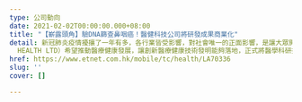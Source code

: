 ```yaml
---
type: 公司動向
date: 2021-02-02T00:00:00.000+08:00
title: "【嶄露頭角】驗DNA篩查鼻咽癌！醫健科技公司將研發成果商業化"
detail: 新冠肺炎疫情擾攘了一年有多，各行業皆受影響，對社會唯一的正面影響，是讓大眾開始意識到衞生健康的重要。同時，不少醫療健康科技技術公司，亦開始在市場中嶄露頭角。得易健康有限公司（TAKE2
  HEALTH LTD）希望推動醫療健康發展，讓創新醫療健康技術發明能夠落地，正式將醫學科研技術商業化。
href: https://www.etnet.com.hk/mobile/tc/health/LA70336
slug: ''
cover: []

---
```

